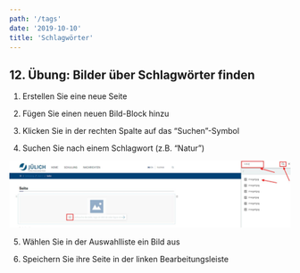 ```yaml
---
path: '/tags'
date: '2019-10-10'
title: 'Schlagwörter'
---
```


## 12. Übung: Bilder über Schlagwörter finden

1. Erstellen Sie eine neue Seite

2. Fügen Sie einen neuen Bild-Block hinzu

3. Klicken Sie in der rechten Spalte auf das “Suchen”-Symbol

4. Suchen Sie nach einem Schlagwort (z.B. “Natur”)

![sidebarTags](sidebarTags.png)

5. Wählen Sie in der Auswahlliste ein Bild aus

6. Speichern Sie ihre Seite in der linken Bearbeitungsleiste
